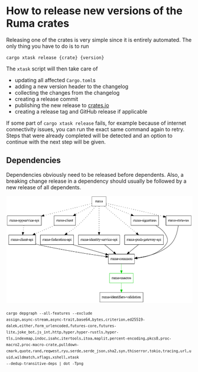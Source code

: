 # How to release new versions of the Ruma crates

Releasing one of the crates is very simple since it is entirely automated.
The only thing you have to do is to run

```
cargo xtask release {crate} {version}
```

The `xtask` script will then take care of

* updating all affected `Cargo.toml`s
* adding a new version header to the changelog
* collecting the changes from the changelog
* creating a release commit
* publishing the new release to [crates.io](https://crates.io/)
* creating a release tag and GitHub release if applicable

If some part of `cargo xtask release` fails, for example because of internet
connectivity issues, you can run the exact same command again to retry. Steps
that were already completed will be detected and an option to continue with
the next step will be given.

## Dependencies

Dependencies obviously need to be released before dependents. Also, a breaking
change release in a dependency should usually be followed by a new release of
all dependents.

![crate dependencies](./workspace_deps.png)

<small><code>cargo depgraph --all-features --exclude assign,async-stream,async-trait,base64,bytes,criterion,ed25519-dalek,either,form_urlencoded,futures-core,futures-lite,joke_bot,js_int,http,hyper,hyper-rustls,hyper-tls,indexmap,indoc,isahc,itertools,itoa,maplit,percent-encoding,pkcs8,proc-macro2,proc-macro-crate,pulldown-cmark,quote,rand,reqwest,ryu,serde,serde_json,sha2,syn,thiserror,tokio,tracing,url,uuid,wildmatch,xflags,xshell,xtask --dedup-transitive-deps | dot -Tpng</code></small>
